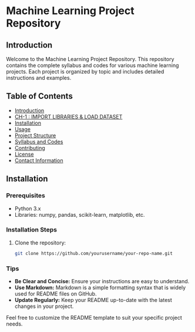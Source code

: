 # Machine Learning Project Repository

## Introduction
Welcome to the Machine Learning Project Repository. This repository contains the complete syllabus and codes for various machine learning projects. Each project is organized by topic and includes detailed instructions and examples.

## Table of Contents
- [Introduction](#Introduction)
- [CH-1 : IMPORT LIBRARIES & LOAD DATASET](https://github.com/dippradhan2002/ML_CODES/tree/main/Chapter-1)
- [Installation](#installation)
- [Usage](#usage)
- [Project Structure](#project-structure)
- [Syllabus and Codes](#syllabus-and-codes)
- [Contributing](#contributing)
- [License](#license)
- [Contact Information](#contact-information)

## Installation

### Prerequisites
- Python 3.x
- Libraries: numpy, pandas, scikit-learn, matplotlib, etc.

### Installation Steps
1. Clone the repository:
   ```bash
   git clone https://github.com/yourusername/your-repo-name.git


### Tips
- **Be Clear and Concise:** Ensure your instructions are easy to understand.
- **Use Markdown:** Markdown is a simple formatting syntax that is widely used for README files on GitHub.
- **Update Regularly:** Keep your README up-to-date with the latest changes in your project.

Feel free to customize the README template to suit your specific project needs.
